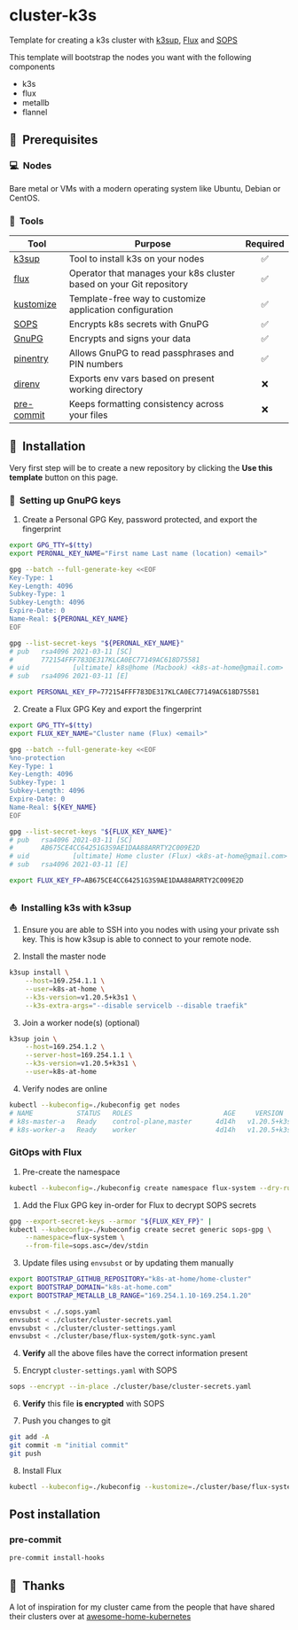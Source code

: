 # cluster-k3s

Template for creating a k3s cluster with [k3sup](https://github.com/alexellis/k3sup), [Flux](https://toolkit.fluxcd.io/) and [SOPS](https://github.com/mozilla/sops)

This template will bootstrap the nodes you want with the following components

- k3s
- flux
- metallb
- flannel

## :memo:&nbsp; Prerequisites

### :computer:&nbsp; Nodes

Bare metal or VMs with a modern operating system like Ubuntu, Debian or CentOS.

### :wrench:&nbsp; Tools

| Tool                                                               | Purpose                                                             | Required |
|--------------------------------------------------------------------|---------------------------------------------------------------------|:--------:|
| [k3sup](https://github.com/alexellis/k3sup)                        | Tool to install k3s on your nodes                                   |    ✅     |
| [flux](https://toolkit.fluxcd.io/)                                 | Operator that manages your k8s cluster based on your Git repository |    ✅     |
| [kustomize](https://kustomize.io/)                                 | Template-free way to customize application configuration            |    ✅     |
| [SOPS](https://github.com/mozilla/sops)                            | Encrypts k8s secrets with GnuPG                                     |    ✅     |
| [GnuPG](https://gnupg.org/)                                        | Encrypts and signs your data                                        |    ✅     |
| [pinentry](https://gnupg.org/related_software/pinentry/index.html) | Allows GnuPG to read passphrases and PIN numbers                    |    ✅     |
| [direnv](https://github.com/direnv/direnv)                         | Exports env vars based on present working directory                 |    ❌     |
| [pre-commit](https://github.com/pre-commit/pre-commit)             | Keeps formatting consistency across your files                      |    ❌     |

## :rocket:&nbsp; Installation

Very first step will be to create a new repository by clicking the **Use this template** button on this page.

### :key:&nbsp; Setting up GnuPG keys

1. Create a Personal GPG Key, password protected, and export the fingerprint

```sh
export GPG_TTY=$(tty)
export PERONAL_KEY_NAME="First name Last name (location) <email>"

gpg --batch --full-generate-key <<EOF
Key-Type: 1
Key-Length: 4096
Subkey-Type: 1
Subkey-Length: 4096
Expire-Date: 0
Name-Real: ${PERONAL_KEY_NAME}
EOF

gpg --list-secret-keys "${PERONAL_KEY_NAME}"
# pub   rsa4096 2021-03-11 [SC]
#       772154FFF783DE317KLCA0EC77149AC618D75581
# uid           [ultimate] k8s@home (Macbook) <k8s-at-home@gmail.com>
# sub   rsa4096 2021-03-11 [E]

export PERSONAL_KEY_FP=772154FFF783DE317KLCA0EC77149AC618D75581
```

2. Create a Flux GPG Key and export the fingerprint

```sh
export GPG_TTY=$(tty)
export FLUX_KEY_NAME="Cluster name (Flux) <email>"

gpg --batch --full-generate-key <<EOF
%no-protection
Key-Type: 1
Key-Length: 4096
Subkey-Type: 1
Subkey-Length: 4096
Expire-Date: 0
Name-Real: ${KEY_NAME}
EOF

gpg --list-secret-keys "${FLUX_KEY_NAME}"
# pub   rsa4096 2021-03-11 [SC]
#       AB675CE4CC64251G3S9AE1DAA88ARRTY2C009E2D
# uid           [ultimate] Home cluster (Flux) <k8s-at-home@gmail.com>
# sub   rsa4096 2021-03-11 [E]

export FLUX_KEY_FP=AB675CE4CC64251G3S9AE1DAA88ARRTY2C009E2D
```

### :sailboat:&nbsp; Installing k3s with k3sup

1. Ensure you are able to SSH into you nodes with using your private ssh key. This is how k3sup is able to connect to your remote node.

2. Install the master node

```sh
k3sup install \
    --host=169.254.1.1 \
    --user=k8s-at-home \
    --k3s-version=v1.20.5+k3s1 \
    --k3s-extra-args="--disable servicelb --disable traefik"
```

3. Join a worker node(s) (optional)

```sh
k3sup join \
    --host=169.254.1.2 \
    --server-host=169.254.1.1 \
    --k3s-version=v1.20.5+k3s1 \
    --user=k8s-at-home
```

4. Verify nodes are online
   
```sh
kubectl --kubeconfig=./kubeconfig get nodes
# NAME           STATUS   ROLES                       AGE     VERSION
# k8s-master-a   Ready    control-plane,master      4d14h   v1.20.5+k3s1
# k8s-worker-a   Ready    worker                    4d14h   v1.20.5+k3s1
```

### GitOps with Flux

1. Pre-create the namespace
   
```sh
kubectl --kubeconfig=./kubeconfig create namespace flux-system --dry-run=client -o yaml | kubectl apply -f -
```

1. Add the Flux GPG key in-order for Flux to decrypt SOPS secrets

```sh
gpg --export-secret-keys --armor "${FLUX_KEY_FP}" |
kubectl --kubeconfig=./kubeconfig create secret generic sops-gpg \
    --namespace=flux-system \
    --from-file=sops.asc=/dev/stdin
```

3. Update files using `envsubst` or by updating them manually

```sh
export BOOTSTRAP_GITHUB_REPOSITORY="k8s-at-home/home-cluster"
export BOOTSTRAP_DOMAIN="k8s-at-home.com"
export BOOTSTRAP_METALLB_LB_RANGE="169.254.1.10-169.254.1.20"

envsubst < ./.sops.yaml
envsubst < ./cluster/cluster-secrets.yaml
envsubst < ./cluster/cluster-settings.yaml
envsubst < ./cluster/base/flux-system/gotk-sync.yaml
```

4. **Verify** all the above files have the correct information present

5. Encrypt `cluster-settings.yaml` with SOPS

```sh
sops --encrypt --in-place ./cluster/base/cluster-secrets.yaml
```

6. **Verify** this file **is encrypted** with SOPS

7. Push you changes to git

```sh
git add -A
git commit -m "initial commit"
git push
```

8. Install Flux

```sh
kubectl --kubeconfig=./kubeconfig --kustomize=./cluster/base/flux-system
```

## Post installation

### pre-commit

```sh
pre-commit install-hooks
```

## :handshake:&nbsp; Thanks

A lot of inspiration for my cluster came from the people that have shared their clusters over at [awesome-home-kubernetes](https://github.com/k8s-at-home/awesome-home-kubernetes)